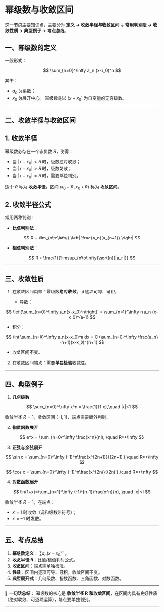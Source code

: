 # 幂级数与收敛区间
这一节的主要知识点，主要分为 **定义 → 收敛半径与收敛区间 → 常用判别法 → 收敛性质 → 典型例子 → 考点总结**。


## 一、幂级数的定义

一般形式：

$$
\sum_{n=0}^\infty a_n (x-x_0)^n
$$

其中：

* $a_n$ 为系数；
* $x_0$ 为展开中心。
  幂级数是以 $(x-x_0)$ 为自变量的无穷级数。

---

## 二、收敛半径与收敛区间

## 1. 收敛半径

幂级数必存在一个非负数 $R$，使得：

* 当 $|x-x_0| < R$ 时，级数绝对收敛；
* 当 $|x-x_0| > R$ 时，级数发散；
* 当 $|x-x_0| = R$ 时，需要单独判别。

这个 $R$ 称为 **收敛半径**，区间 $(x_0-R, x_0+R)$ 称为 **收敛区间**。

## 2. 收敛半径公式

常用两种判别：

* **比值判别法**：

$$
R = \lim_{n\to\infty} \left| \frac{a_n}{a_{n+1}} \right|
$$
* **根值判别法**：

$$
R = \frac{1}{\limsup_{n\to\infty}\sqrt[n]{|a_n|}}
$$

---

## 三、收敛性质

1. 在收敛区间内部：幂级数**绝对收敛**，且逐项可导、可积。

   * 导数：

$$
\left(\sum_{n=0}^\infty a_n(x-x_0)^n\right)' = \sum_{n=1}^\infty n a_n (x-x_0)^{n-1}
$$
   * 积分：

$$
\int \sum_{n=0}^\infty a_n(x-x_0)^n dx = C+\sum_{n=0}^\infty \frac{a_n}{n+1}(x-x_0)^{n+1}
$$
   * 收敛区间不变。

2. 在收敛区间端点：需要**单独检验**收敛性。

---

## 四、典型例子

1. **几何级数**

$$
\sum_{n=0}^\infty x^n = \frac{1}{1-x},\quad |x|<1
$$

收敛半径 $R=1$，收敛区间 $(-1,1)$，端点需要额外判别。

2. **指数函数展开**

$$
e^x = \sum_{n=0}^\infty \frac{x^n}{n!}, \quad R=+\infty
$$

3. **正弦与余弦展开**

$$
\sin x = \sum_{n=0}^\infty (-1)^n\frac{x^{2n+1}}{(2n+1)!},\quad R=+\infty
$$

$$
\cos x = \sum_{n=0}^\infty (-1)^n\frac{x^{2n}}{(2n)!},\quad R=+\infty
$$

4. **对数函数展开**

$$
\ln(1+x)=\sum_{n=1}^\infty (-1)^{n-1}\frac{x^n}{n}, \quad |x|<1
$$

收敛半径 $R=1$，在端点：

* $x=1$ 时收敛（调和级数带符号）；
* $x=-1$ 时发散。

---

## 五、考点总结

1. **幂级数定义**： $\sum a_n(x-x_0)^n$ 。
2. **收敛半径 R**：比值/根值判别公式。
3. **收敛区间**：端点需单独检验。
4. **性质**：区间内逐项可导、可积，收敛区间不变。
5. **典型展开式**：几何级数、指数函数、三角函数、对数函数。

---

📌 **一句话总结**：
幂级数的核心是 **收敛半径 R 和收敛区间**，在区间内具有良好性质（绝对收敛、可逐项运算），端点要单独判别。

---


